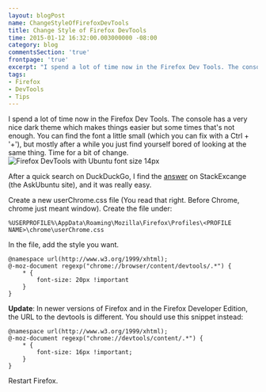 ```yaml
---
layout: blogPost
name: ChangeStyleOfFirefoxDevTools
title: Change Style of Firefox DevTools
time: 2015-01-12 16:32:00.003000000 -08:00
category: blog
commentsSection: 'true'
frontpage: 'true'
excerpt: "I spend a lot of time now in the Firefox Dev Tools. The console has a very nice dark theme which makes things easier but some times that's not enough"
tags: 
- Firefox
- DevTools
- Tips
---
```


I spend a lot of time now in the Firefox Dev Tools. The console has a very nice dark theme which makes things easier but some times that's not enough. You can find the font a little small (which you can fix with a Ctrl + '+'), but mostly after a while you just find yourself bored of looking at the same thing. Time for a bit of change.  
<img class="imageInCenter" title="Firefox DevTools with Ubuntu font size 14px" src="{{ site.imgFolder_blog }}{{ page.name }}/FirefoxDevTools.png">

After a quick search on DuckDuckGo, I find the [answer](http://askubuntu.com/questions/426326/how-to-change-firefox-debugger-font-size) on StackExcange (the AskUbuntu site), and it was really easy.  

Create a new userChrome.css file (You read that right. Before Chrome, chrome just meant window). Create the file under: 

```
%USERPROFILE%\AppData\Roaming\Mozilla\Firefox\Profiles\<PROFILE NAME>\chrome\userChrome.css
```

In the file, add the style you want.

```
@namespace url(http://www.w3.org/1999/xhtml);
@-moz-document regexp("chrome://browser/content/devtools/.*") {
    * { 
        font-size: 20px !important 
    }
}
```

**Update**: In newer versions of Firefox and in the Firefox Developer Edition, the URL to the devtools is different. You should use this snippet instead:  
```
@namespace url(http://www.w3.org/1999/xhtml);
@-moz-document regexp("chrome://devtools/content/.*") {
	* {
		font-size: 16px !important;
	}
}
```

Restart Firefox.
